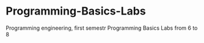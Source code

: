 # Programming-Basics-Labs
Programming engineering, first semestr
Programming Basics Labs from 6 to 8
